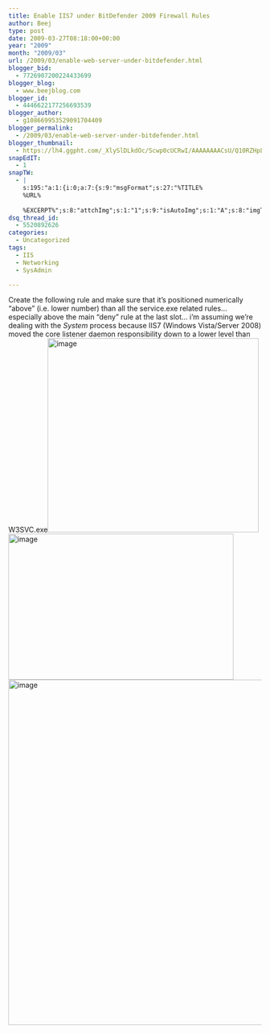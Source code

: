 ```yaml
---
title: Enable IIS7 under BitDefender 2009 Firewall Rules
author: Beej
type: post
date: 2009-03-27T08:18:00+00:00
year: "2009"
month: "2009/03"
url: /2009/03/enable-web-server-under-bitdefender.html
blogger_bid:
  - 7726907200224433699
blogger_blog:
  - www.beejblog.com
blogger_id:
  - 4446622177256693539
blogger_author:
  - g108669953529091704409
blogger_permalink:
  - /2009/03/enable-web-server-under-bitdefender.html
blogger_thumbnail:
  - https://lh4.ggpht.com/_XlySlDLkdOc/Scwp0cUCRwI/AAAAAAAACsU/Q10RZHpLIJ0/image_thumb%5B18%5D.png?imgmax=800
snapEdIT:
  - 1
snapTW:
  - |
    s:195:"a:1:{i:0;a:7:{s:9:"msgFormat";s:27:"%TITLE%
    %URL%
    
    %EXCERPT%";s:8:"attchImg";s:1:"1";s:9:"isAutoImg";s:1:"A";s:8:"imgToUse";s:0:"";s:9:"isAutoURL";s:1:"A";s:8:"urlToUse";s:0:"";s:2:"do";i:0;}}";
dsq_thread_id:
  - 5520892626
categories:
  - Uncategorized
tags:
  - IIS
  - Networking
  - SysAdmin

---
```

Create the following rule and make sure that it’s positioned numerically “above” (i.e. lower number) than all the service.exe related rules… especially above the main “deny” rule at the last slot… i’m assuming we’re dealing with the _System_ process because IIS7 (Windows Vista/Server 2008) moved the core listener daemon responsibility down to a lower level than W3SVC.exe[<img title="image" style="border-top-width: 0px; display: inline; border-left-width: 0px; border-bottom-width: 0px; border-right-width: 0px" height="386" alt="image" src="https://lh4.ggpht.com/_XlySlDLkdOc/Scwp0cUCRwI/AAAAAAAACsU/Q10RZHpLIJ0/image_thumb%5B18%5D.png?imgmax=800" width="420" border="0" />][1]&#160; [<img title="image" style="border-top-width: 0px; display: inline; border-left-width: 0px; border-bottom-width: 0px; border-right-width: 0px" height="290" alt="image" src="https://lh6.ggpht.com/_XlySlDLkdOc/Scwp1YZgOqI/AAAAAAAACsc/aRNNlY23vko/image_thumb%5B19%5D.png?imgmax=800" width="448" border="0" />][2] [<img title="image" style="border-top-width: 0px; display: inline; border-left-width: 0px; border-bottom-width: 0px; border-right-width: 0px" height="687" alt="image" src="https://lh5.ggpht.com/_XlySlDLkdOc/ScwpVm8-oWI/AAAAAAAACsM/KZheGTmzUU8/image_thumb%5B13%5D.png?imgmax=800" width="928" border="0" />][3]

 [1]: https://lh3.ggpht.com/_XlySlDLkdOc/Scwpz4YHCwI/AAAAAAAACsQ/3nrHJoM7TTM/s1600-h/image%5B28%5D.png
 [2]: https://lh4.ggpht.com/_XlySlDLkdOc/Scwp0408htI/AAAAAAAACsY/1c9MicSpne8/s1600-h/image%5B29%5D.png
 [3]: https://lh3.ggpht.com/_XlySlDLkdOc/ScwpUYepC8I/AAAAAAAACsI/ckMPFGQKp4Q/s1600-h/image%5B19%5D.png